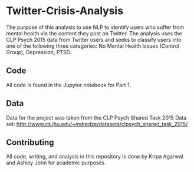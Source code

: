 # Twitter-Crisis-Analysis
The purpose of this analysis to use NLP to identify users who suffer from mental health via the content they post on Twitter. The analysis uses the CLP Psych 2015 data from Twitter users and seeks to classify users into one of the following three categories: No Mental Health Issues (Control Group), Depression, PTSD. 

## Code
All code is found in the Jupyter notebook for Part 1. 

## Data
Data for the project was taken from the CLP Psych Shared Task 2015 Data set: http://www.cs.jhu.edu/~mdredze/datasets/clpsych_shared_task_2015/


## Contributing
All code, writing, and analysis in this repository is done by Kripa Agarwal and Ashley John for academic purposes. 

